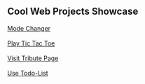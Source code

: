 ## Cool Web Projects Showcase
[Mode Changer](https://ansarulhaq786.github.io/web-project/change-mode/)<br><br>
[Play Tic Tac Toe](https://ansarulhaq786.github.io/web-project/tic-tac-toe/)<br><br>
[Visit Tribute Page](https://ansarulhaq786.github.io/web-project/tribute-page/)<br><br>
[Use Todo-List](https://ansarulhaq786.github.io/web-project/todo-list/)<br><br>